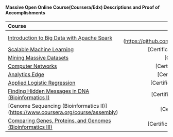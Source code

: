 
#### Massive Open Online Course(Coursera/Edx) Descriptions and Proof of Accomplishments

| Course                                                                                                  | Statement of Accomplishment / Certificates|
|:---------------------------------------------------------------------------------------------------------|:------------------------------------------:|
| [Introduction to Big Data with Apache Spark](https://www.edx.org/course/introduction-big-data-apache-spark-uc-berkeleyx-cs100-1x) | [Certificate] (https://github.com/beaglebagel/mooc/blob/master/certificates/Edx%20Introduction%20to%20Big%20Data%20with%20Apache%20Spark.pdf) |
| [Scalable Machine Learning](https://www.edx.org/course/scalable-machine-learning-uc-berkeleyx-cs190-1x) | [Certificate] (https://github.com/beaglebagel/mooc/blob/master/certificates/Edx%20Scalable%20Machine%20Learning.pdf) |
| [Mining Massive Datasets](https://www.coursera.org/course/mmds)                                         | [Certificate] (https://github.com/beaglebagel/mooc/blob/master/certificates/Coursera%20mmds%202015.pdf) |
| [Computer Networks](https://www.coursera.org/course/comnetworks)                                        | [Certificate] (https://github.com/beaglebagel/mooc/blob/master/certificates/Coursera%20comnetworks%202015.pdf) |
| [Analytics Edge](https://www.edx.org/course/analytics-edge-mitx-15-071x-0) | [Certificate] (https://github.com/beaglebagel/mooc/blob/master/certificates/Edx%20The%20Analytics%20Edge.pdf) |
| [Applied Logistic Regression](https://www.coursera.org/course/logisticregression) | [Certificate] (https://github.com/beaglebagel/mooc/blob/master/certificates/Coursera%20logisticregression%202015.pdf) |
| [Finding Hidden Messages in DNA (Bioinformatics I)](https://www.coursera.org/course/hiddenmessages) | [Certificate] (https://github.com/beaglebagel/mooc/blob/master/certificates/Coursera%20hiddenmessages%202015.pdf)  |
| [Genome Sequencing (Bioinformatics II)] (https://www.coursera.org/course/assembly) | [Certificate] (https://github.com/beaglebagel/mooc/blob/master/certificates/Coursera%20assembly%202015.pdf) |
| [Comparing Genes, Proteins, and Genomes (Bioinformatics III)](https://www.coursera.org/course/comparinggenomes) | [Certificate] (https://github.com/beaglebagel/mooc/blob/master/certificates/Coursera%20comparinggenomes%202015.pdf) |

